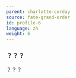 ```yaml
---
parent: charlotte-corday
source: fate-grand-order
id: profile-6
language: zh
weight: 6
---
```


### ？？？

？？？

